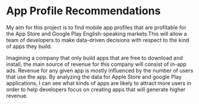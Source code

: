 # App Profile Recommendations

My aim for this project is to find mobile app profiles that are profitable for the App Store and Google Play English-speaking markets.This will allow a team of developers to make data-driven decisions with respect to the kind of apps they build.

Imagining a company that only build apps that are free to download and install, the main source of revenue for this company will consist of in-app ads. Revenue for any given app is mostly influenced by the number of users that use the app. By analyzing the data for Apple Store and google Play applications, I can see what kinds of apps are likely to attract more users in order to help developers focus on creating apps that will generate higher revenue.
